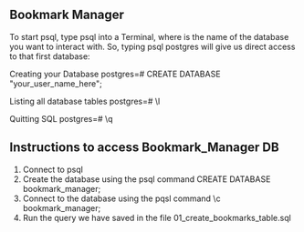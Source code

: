 Bookmark Manager
-----------------
To start psql, type psql <database name> into a Terminal, where <database name> is the name of the database you want to interact with. So, typing psql postgres will give us direct access to that first database:

Creating your Database
postgres=# CREATE DATABASE "your_user_name_here";

Listing all database tables
postgres=# \l

Quitting SQL
postgres=# \q


Instructions to access Bookmark_Manager DB
--------------------------------------------
1. Connect to psql
2. Create the database using the psql command CREATE DATABASE bookmark_manager;
3. Connect to the database using the pqsl command \c bookmark_manager;
4. Run the query we have saved in the file 01_create_bookmarks_table.sql
